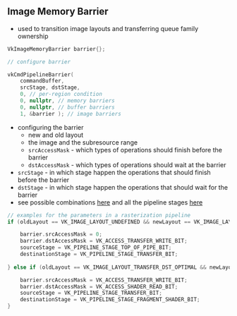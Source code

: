 ## Image Memory Barrier

- used to transition image layouts and transferring queue family ownership

```c++
VkImageMemoryBarrier barrier{};

// configure barrier

vkCmdPipelineBarrier( 
	commandBuffer, 
	srcStage, dstStage, 
	0, // per-region condition
	0, nullptr, // memory barriers
	0, nullptr, // buffer barriers
	1, &barrier ); // image barriers
```

- configuring the barrier
	- new and old layout
	- the image and the subresource range
	- `srcAccessMask` - which types of operations should finish before the barrier
	- `dstAccessMask` - which types of operations should wait at the barrier
- `srcStage` - in which stage happen the operations that should finish before the barrier
- `dstStage` - in which stage happen the operations that should wait for the barrier
- see possible combinations [here](https://docs.vulkan.org/spec/latest/chapters/synchronization.html#synchronization-access-types-supported) and all the pipeline stages [here](https://docs.vulkan.org/spec/latest/chapters/synchronization.html#VkPipelineStageFlagBits) 

```c++
// examples for the parameters in a rasterization pipeline
if (oldLayout == VK_IMAGE_LAYOUT_UNDEFINED && newLayout == VK_IMAGE_LAYOUT_TRANSFER_DST_OPTIMAL) { 

	barrier.srcAccessMask = 0; 
	barrier.dstAccessMask = VK_ACCESS_TRANSFER_WRITE_BIT; 
	sourceStage = VK_PIPELINE_STAGE_TOP_OF_PIPE_BIT; 
	destinationStage = VK_PIPELINE_STAGE_TRANSFER_BIT; 
	
} else if (oldLayout == VK_IMAGE_LAYOUT_TRANSFER_DST_OPTIMAL && newLayout == VK_IMAGE_LAYOUT_SHADER_READ_ONLY_OPTIMAL) { 

	barrier.srcAccessMask = VK_ACCESS_TRANSFER_WRITE_BIT; 
	barrier.dstAccessMask = VK_ACCESS_SHADER_READ_BIT; 
	sourceStage = VK_PIPELINE_STAGE_TRANSFER_BIT; 
	destinationStage = VK_PIPELINE_STAGE_FRAGMENT_SHADER_BIT; 
}
```